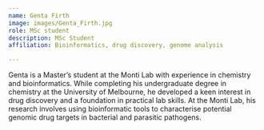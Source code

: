```yaml
---
name: Genta Firth
image: images/Genta_Firth.jpg
role: MSc student
description: MSc Student
affiliation: Bioinformatics, drug discovery, genome analysis

---
```


Genta is a Master’s student at the Monti Lab with experience in chemistry and bioinformatics. While completing his undergraduate degree in chemistry at the University of Melbourne, he developed a keen interest in drug discovery and a foundation in practical lab skills. At the Monti Lab, his research involves using bioinformatic tools to characterise potential genomic drug targets in bacterial and parasitic pathogens.
